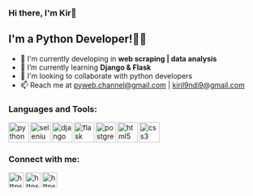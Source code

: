 ### Hi there, I'm Kir👋

## I'm a Python Developer!👨‍💻

- 🔭 I'm currently developing in **web scraping | data analysis**
- 🌱 I’m currently learning **Django & Flask**
- 👯 I'm looking to collaborate with python developers
- 📫 Reach me at <pyweb.channel@gmail.com> | <kiril9ndi9@gmail.com>

### Languages and Tools:

<img align="left" src="https://devicons.github.io/devicon/devicon.git/icons/python/python-original.svg" alt="python" width="40" height="40"/> <img align="left" src="https://raw.githubusercontent.com/detain/svg-logos/780f25886640cef088af994181646db2f6b1a3f8/svg/selenium-logo.svg" alt="selenium" width="40" height="40"/> <img align="left"  src="https://devicons.github.io/devicon/devicon.git/icons/django/django-original.svg" alt="django" width="40" height="40"/> <img align="left" src="https://www.vectorlogo.zone/logos/pocoo_flask/pocoo_flask-icon.svg" alt="flask" width="40" height="40"/> <img align="left" src="https://devicons.github.io/devicon/devicon.git/icons/postgresql/postgresql-original-wordmark.svg" alt="postgresql" width="40" height="40"/><img align="left" src="https://devicons.github.io/devicon/devicon.git/icons/html5/html5-original-wordmark.svg" alt="html5" width="40" height="40"/> <img src="https://devicons.github.io/devicon/devicon.git/icons/css3/css3-original-wordmark.svg" alt="css3" width="40" height="40"/>

### Connect with me:

<p align="left">
<a href="https://www.linkedin.com/in/kir-minsk/" target="_blank"><img align="left" src="https://cdn.jsdelivr.net/npm/simple-icons@3.0.1/icons/linkedin.svg" alt="https://www.linkedin.com" height="30" width="30" /></a>
<a href="https://www.facebook.com/profile.php?id=100004991079913" target="_blank"><img align="left" src="https://cdn.jsdelivr.net/npm/simple-icons@3.0.1/icons/facebook.svg" alt="https://www.facebook.com" height="30" width="30" /></a>
<a href="https://www.hackerrank.com/kiril9ndi9" target="_blank"><img src="https://cdn.jsdelivr.net/npm/simple-icons@3.0.1/icons/hackerrank.svg" alt="https://www.hackerrank.com" height="30" width="30" /></a>
</p>
